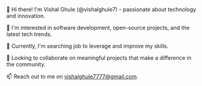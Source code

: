 👋 Hi there! I'm Vishal Ghule (@vishalghule7) - passionate about technology and innovation.

👀 I'm interested in software development, open-source projects, and the latest tech trends.

🌱 Currently, I'm searching job to leverage and improve my skills.

💞️ Looking to collaborate on meaningful projects that make a difference in the community.

📫 Reach out to me on vishalghule7777@gmail.com.


<!---
vishalghule7/vishalghule7 is a ✨ special ✨ repository because its `README.md` (this file) appears on your GitHub profile.
You can click the Preview link to take a look at your changes.
--->
